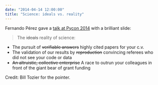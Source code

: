 ```yaml
---
date: "2014-04-14 12:00:00"
title: "Science: ideals vs. reality"
---
```




Fernando Pérez gave a [talk at Pycon 2014](http://www.pyvideo.org/video/2683/keynote-fernando-perez) with a brilliant slide:

> The <del>ideals</del> reality of science:

- The pursuit of <del>verifiable answers</del> highly cited papers for your c.v.
- The validation of our results by <del>reproduction</del> convincing referees who did not see your code or data
- <del>An altruistic, collective enterprise</del> A race to outrun your colleagues in front of the giant bear of grant funding




Credit: Bill Tozier for the pointer.

